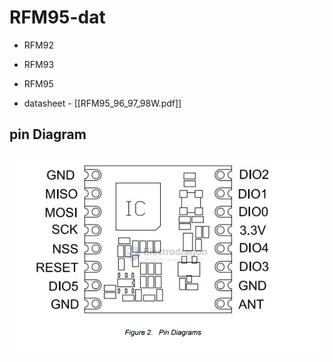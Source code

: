 
# RFM95-dat

- RFM92
- RFM93
- RFM95 



- datasheet - [[RFM95_96_97_98W.pdf]]

## pin Diagram 

![](2024-11-19-17-36-52.png)